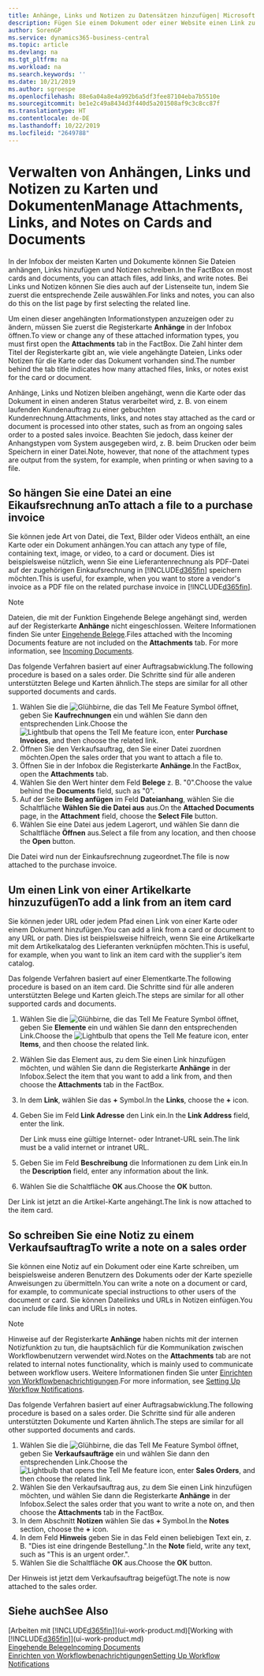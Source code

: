 ```yaml
---
title: Anhänge, Links und Notizen zu Datensätzen hinzufügen| Microsoft Docs
description: Fügen Sie einem Dokument oder einer Website einen Link zu einem bestimmten Datensatz hinzu, beispielsweise zu einer Debitorenkarte oder einem Dokument.
author: SorenGP
ms.service: dynamics365-business-central
ms.topic: article
ms.devlang: na
ms.tgt_pltfrm: na
ms.workload: na
ms.search.keywords: ''
ms.date: 10/21/2019
ms.author: sgroespe
ms.openlocfilehash: 88e6a04a8e4a992b6a5df3fee87104eba7b5510e
ms.sourcegitcommit: be1e2c49a8434d3f440d5a201508af9c3c8cc87f
ms.translationtype: HT
ms.contentlocale: de-DE
ms.lasthandoff: 10/22/2019
ms.locfileid: "2649788"
---
```

# <a name="manage-attachments-links-and-notes-on-cards-and-documents"></a><span data-ttu-id="4f841-103">Verwalten von Anhängen, Links und Notizen zu Karten und Dokumenten</span><span class="sxs-lookup"><span data-stu-id="4f841-103">Manage Attachments, Links, and Notes on Cards and Documents</span></span>

<span data-ttu-id="4f841-104">In der Infobox der meisten Karten und Dokumente können Sie Dateien anhängen, Links hinzufügen und Notizen schreiben.</span><span class="sxs-lookup"><span data-stu-id="4f841-104">In the FactBox on most cards and documents, you can attach files, add links, and write notes.</span></span> <span data-ttu-id="4f841-105">Bei Links und Notizen können Sie dies auch auf der Listenseite tun, indem Sie zuerst die entsprechende Zeile auswählen.</span><span class="sxs-lookup"><span data-stu-id="4f841-105">For links and notes, you can also do this on the list page by first selecting the related line.</span></span>

<span data-ttu-id="4f841-106">Um einen dieser angehängten Informationstypen anzuzeigen oder zu ändern, müssen Sie zuerst die Registerkarte **Anhänge** in der Infobox öffnen.</span><span class="sxs-lookup"><span data-stu-id="4f841-106">To view or change any of these attached information types, you must first open the **Attachments** tab in the FactBox.</span></span> <span data-ttu-id="4f841-107">Die Zahl hinter dem Titel der Registerkarte gibt an, wie viele angehängte Dateien, Links oder Notizen für die Karte oder das Dokument vorhanden sind.</span><span class="sxs-lookup"><span data-stu-id="4f841-107">The number behind the tab title indicates how many attached files, links, or notes exist for the card or document.</span></span>

<span data-ttu-id="4f841-108">Anhänge, Links und Notizen bleiben angehängt, wenn die Karte oder das Dokument in einen anderen Status verarbeitet wird, z. B. von einem laufenden Kundenauftrag zu einer gebuchten Kundenrechnung.</span><span class="sxs-lookup"><span data-stu-id="4f841-108">Attachments, links, and notes stay attached as the card or document is processed into other states, such as from an ongoing sales order to a posted sales invoice.</span></span> <span data-ttu-id="4f841-109">Beachten Sie jedoch, dass keiner der Anhangstypen vom System ausgegeben wird, z. B. beim Drucken oder beim Speichern in einer Datei.</span><span class="sxs-lookup"><span data-stu-id="4f841-109">Note, however, that none of the attachment types are output from the system, for example, when printing or when saving to a file.</span></span>

## <a name="to-attach-a-file-to-a-purchase-invoice"></a><span data-ttu-id="4f841-110">So hängen Sie eine Datei an eine Eikaufsrechnung an</span><span class="sxs-lookup"><span data-stu-id="4f841-110">To attach a file to a purchase invoice</span></span>
<span data-ttu-id="4f841-111">Sie können jede Art von Datei, die Text, Bilder oder Videos enthält, an eine Karte oder ein Dokument anhängen.</span><span class="sxs-lookup"><span data-stu-id="4f841-111">You can attach any type of file, containing text, image, or video, to a card or document.</span></span> <span data-ttu-id="4f841-112">Dies ist beispielsweise nützlich, wenn Sie eine Lieferantenrechnung als PDF-Datei auf der zugehörigen Einkaufsrechnung in [!INCLUDE[d365fin](includes/d365fin_md.md)] speichern möchten.</span><span class="sxs-lookup"><span data-stu-id="4f841-112">This is useful, for example, when you want to store a vendor's invoice as a PDF file on the related purchase invoice in [!INCLUDE[d365fin](includes/d365fin_md.md)].</span></span>

> [!NOTE]
> <span data-ttu-id="4f841-113">Dateien, die mit der Funktion Eingehende Belege angehängt sind, werden auf der Registerkarte **Anhänge** nicht eingeschlossen. Weitere Informationen finden Sie unter [Eingehende Belege](across-income-documents.md).</span><span class="sxs-lookup"><span data-stu-id="4f841-113">Files attached with the Incoming Documents feature are not included on the **Attachments** tab. For more information, see [Incoming Documents](across-income-documents.md).</span></span>

<span data-ttu-id="4f841-114">Das folgende Verfahren basiert auf einer Auftragsabwicklung.</span><span class="sxs-lookup"><span data-stu-id="4f841-114">The following procedure is based on a sales order.</span></span> <span data-ttu-id="4f841-115">Die Schritte sind für alle anderen unterstützten Belege und Karten ähnlich.</span><span class="sxs-lookup"><span data-stu-id="4f841-115">The steps are similar for all other supported documents and cards.</span></span>

1. <span data-ttu-id="4f841-116">Wählen Sie die ![Glühbirne, die das Tell Me Feature](media/ui-search/search_small.png "Tell Me-Funktion") Symbol öffnet, geben Sie **Kaufrechnungen** ein und wählen Sie dann den entsprechenden Link.</span><span class="sxs-lookup"><span data-stu-id="4f841-116">Choose the ![Lightbulb that opens the Tell Me feature](media/ui-search/search_small.png "Tell me what you want to do") icon, enter **Purchase Invoices**, and then choose the related link.</span></span>
2. <span data-ttu-id="4f841-117">Öffnen Sie den Verkaufsauftrag, den Sie einer Datei zuordnen möchten.</span><span class="sxs-lookup"><span data-stu-id="4f841-117">Open the sales order that you want to attach a file to.</span></span>
3. <span data-ttu-id="4f841-118">Öffnen Sie in der Infobox die Registerkarte **Anhänge**.</span><span class="sxs-lookup"><span data-stu-id="4f841-118">In the FactBox, open the **Attachments** tab.</span></span>
4. <span data-ttu-id="4f841-119">Wählen Sie den Wert hinter dem Feld **Belege** z. B. "0".</span><span class="sxs-lookup"><span data-stu-id="4f841-119">Choose the value behind the **Documents** field, such as "0".</span></span>
5. <span data-ttu-id="4f841-120">Auf der Seite **Beleg anfügen** im Feld **Dateianhang**, wählen Sie die Schaltfläche **Wählen Sie die Datei aus** aus.</span><span class="sxs-lookup"><span data-stu-id="4f841-120">On the **Attached Documents** page, in the **Attachment** field, choose the **Select File** button.</span></span>
5. <span data-ttu-id="4f841-121">Wählen Sie eine Datei aus jedem Lagerort, und wählen Sie dann die Schaltfläche **Öffnen** aus.</span><span class="sxs-lookup"><span data-stu-id="4f841-121">Select a file from any location, and then choose the **Open** button.</span></span>

<span data-ttu-id="4f841-122">Die Datei wird nun der Einkaufsrechnung zugeordnet.</span><span class="sxs-lookup"><span data-stu-id="4f841-122">The file is now attached to the purchase invoice.</span></span>

## <a name="to-add-a-link-from-an-item-card"></a><span data-ttu-id="4f841-123">Um einen Link von einer Artikelkarte hinzuzufügen</span><span class="sxs-lookup"><span data-stu-id="4f841-123">To add a link from an item card</span></span>
<span data-ttu-id="4f841-124">Sie können jeder URL oder jedem Pfad einen Link von einer Karte oder einem Dokument hinzufügen.</span><span class="sxs-lookup"><span data-stu-id="4f841-124">You can add a link from a card or document to any URL or path.</span></span> <span data-ttu-id="4f841-125">Dies ist beispielsweise hilfreich, wenn Sie eine Artikelkarte mit dem Artikelkatalog des Lieferanten verknüpfen möchten.</span><span class="sxs-lookup"><span data-stu-id="4f841-125">This is useful, for example, when you want to link an item card with the supplier's item catalog.</span></span>

<span data-ttu-id="4f841-126">Das folgende Verfahren basiert auf einer Elementkarte.</span><span class="sxs-lookup"><span data-stu-id="4f841-126">The following procedure is based on an item card.</span></span> <span data-ttu-id="4f841-127">Die Schritte sind für alle anderen unterstützten Belege und Karten gleich.</span><span class="sxs-lookup"><span data-stu-id="4f841-127">The steps are similar for all other supported cards and documents.</span></span>

1. <span data-ttu-id="4f841-128">Wählen Sie die ![Glühbirne, die das Tell Me Feature](media/ui-search/search_small.png "Tell Me-Funktion") Symbol öffnet, geben Sie **Elemente** ein und wählen Sie dann den entsprechenden Link.</span><span class="sxs-lookup"><span data-stu-id="4f841-128">Choose the ![Lightbulb that opens the Tell Me feature](media/ui-search/search_small.png "Tell me what you want to do") icon, enter **Items**, and then choose the related link.</span></span>
2. <span data-ttu-id="4f841-129">Wählen Sie das Element aus, zu dem Sie einen Link hinzufügen möchten, und wählen Sie dann die Registerkarte **Anhänge** in der Infobox.</span><span class="sxs-lookup"><span data-stu-id="4f841-129">Select the item that you want to add a link from, and then choose the **Attachments** tab in the FactBox.</span></span>
3. <span data-ttu-id="4f841-130">In dem **Link**, wählen Sie das **+** Symbol.</span><span class="sxs-lookup"><span data-stu-id="4f841-130">In the **Links**, choose the **+** icon.</span></span>
4. <span data-ttu-id="4f841-131">Geben Sie im Feld **Link Adresse** den Link ein.</span><span class="sxs-lookup"><span data-stu-id="4f841-131">In the **Link Address** field, enter the link.</span></span>

    <span data-ttu-id="4f841-132">Der Link muss eine gültige Internet- oder Intranet-URL sein.</span><span class="sxs-lookup"><span data-stu-id="4f841-132">The link must be a valid internet or intranet URL.</span></span>

5. <span data-ttu-id="4f841-133">Geben Sie im Feld **Beschreibung** die Informationen zu dem Link ein.</span><span class="sxs-lookup"><span data-stu-id="4f841-133">In the **Description** field, enter any information about the link.</span></span>  
6. <span data-ttu-id="4f841-134">Wählen Sie die Schaltfläche **OK** aus.</span><span class="sxs-lookup"><span data-stu-id="4f841-134">Choose the **OK** button.</span></span>

<span data-ttu-id="4f841-135">Der Link ist jetzt an die Artikel-Karte angehängt.</span><span class="sxs-lookup"><span data-stu-id="4f841-135">The link is now attached to the item card.</span></span>  

## <a name="to-write-a-note-on-a-sales-order"></a><span data-ttu-id="4f841-136">So schreiben Sie eine Notiz zu einem Verkaufsauftrag</span><span class="sxs-lookup"><span data-stu-id="4f841-136">To write a note on a sales order</span></span>
<span data-ttu-id="4f841-137">Sie können eine Notiz auf ein Dokument oder eine Karte schreiben, um beispielsweise anderen Benutzern des Dokuments oder der Karte spezielle Anweisungen zu übermitteln.</span><span class="sxs-lookup"><span data-stu-id="4f841-137">You can write a note on a document or card, for example, to communicate special instructions to other users of the document or card.</span></span> <span data-ttu-id="4f841-138">Sie können Dateilinks und URLs in Notizen einfügen.</span><span class="sxs-lookup"><span data-stu-id="4f841-138">You can include file links and URLs in notes.</span></span>

> [!NOTE]
> <span data-ttu-id="4f841-139">Hinweise auf der Registerkarte **Anhänge** haben nichts mit der internen Notizfunktion zu tun, die hauptsächlich für die Kommunikation zwischen Workflowbenutzern verwendet wird.</span><span class="sxs-lookup"><span data-stu-id="4f841-139">Notes on the **Attachments** tab are not related to internal notes functionality, which is mainly used to communicate between workflow users.</span></span> <span data-ttu-id="4f841-140">Weitere Informationen finden Sie unter [Einrichten von Workflowbenachrichtigungen](across-setting-up-workflow-notifications.md).</span><span class="sxs-lookup"><span data-stu-id="4f841-140">For more information, see [Setting Up Workflow Notifications](across-setting-up-workflow-notifications.md).</span></span>

<span data-ttu-id="4f841-141">Das folgende Verfahren basiert auf einer Auftragsabwicklung.</span><span class="sxs-lookup"><span data-stu-id="4f841-141">The following procedure is based on a sales order.</span></span> <span data-ttu-id="4f841-142">Die Schritte sind für alle anderen unterstützten Dokumente und Karten ähnlich.</span><span class="sxs-lookup"><span data-stu-id="4f841-142">The steps are similar for all other supported documents and cards.</span></span>

1. <span data-ttu-id="4f841-143">Wählen Sie die ![Glühbirne, die das Tell Me Feature](media/ui-search/search_small.png "Tell Me-Funktion") Symbol öffnet, geben Sie **Verkaufsaufträge** ein und wählen Sie dann den entsprechenden Link.</span><span class="sxs-lookup"><span data-stu-id="4f841-143">Choose the ![Lightbulb that opens the Tell Me feature](media/ui-search/search_small.png "Tell me what you want to do") icon, enter **Sales Orders**, and then choose the related link.</span></span>
2. <span data-ttu-id="4f841-144">Wählen Sie den Verkaufsauftrag aus, zu dem Sie einen Link hinzufügen möchten, und wählen Sie dann die Registerkarte **Anhänge** in der Infobox.</span><span class="sxs-lookup"><span data-stu-id="4f841-144">Select the sales order that you want to write a note on, and then choose the **Attachments** tab in the FactBox.</span></span>
3. <span data-ttu-id="4f841-145">In dem Abschnitt **Notizen** wählen Sie das **+** Symbol.</span><span class="sxs-lookup"><span data-stu-id="4f841-145">In the **Notes** section, choose the **+** icon.</span></span>
4. <span data-ttu-id="4f841-146">In dem Feld **Hinweis** geben Sie in das Feld einen beliebigen Text ein, z. B. "Dies ist eine dringende Bestellung.".</span><span class="sxs-lookup"><span data-stu-id="4f841-146">In the **Note** field, write any text, such as "This is an urgent order.".</span></span>
5. <span data-ttu-id="4f841-147">Wählen Sie die Schaltfläche **OK** aus.</span><span class="sxs-lookup"><span data-stu-id="4f841-147">Choose the **OK** button.</span></span>

<span data-ttu-id="4f841-148">Der Hinweis ist jetzt dem Verkaufsauftrag beigefügt.</span><span class="sxs-lookup"><span data-stu-id="4f841-148">The note is now attached to the sales order.</span></span>

## <a name="see-also"></a><span data-ttu-id="4f841-149">Siehe auch</span><span class="sxs-lookup"><span data-stu-id="4f841-149">See Also</span></span>  
<span data-ttu-id="4f841-150">[Arbeiten mit [!INCLUDE[d365fin](includes/d365fin_md.md)]](ui-work-product.md)</span><span class="sxs-lookup"><span data-stu-id="4f841-150">[Working with [!INCLUDE[d365fin](includes/d365fin_md.md)]](ui-work-product.md)</span></span>  
[<span data-ttu-id="4f841-151">Eingehende Belege</span><span class="sxs-lookup"><span data-stu-id="4f841-151">Incoming Documents</span></span>](across-income-documents.md)  
[<span data-ttu-id="4f841-152">Einrichten von Workflowbenachrichtigungen</span><span class="sxs-lookup"><span data-stu-id="4f841-152">Setting Up Workflow Notifications</span></span>](across-setting-up-workflow-notifications.md)  
